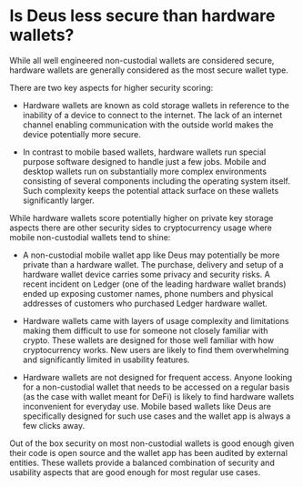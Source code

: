# Is Deus less secure than hardware wallets?

While all well engineered non-custodial wallets are considered secure, hardware wallets are generally considered as the most secure wallet type.

There are two key aspects for higher security scoring:

- Hardware wallets are known as cold storage wallets in reference to the inability of a device to connect to the internet. The lack of an internet channel enabling communication with the outside world makes the device potentially more secure.

- In contrast to mobile based wallets, hardware wallets run special purpose software designed to handle just a few jobs. Mobile and desktop wallets run on substantially more complex environments consisting of several components including the operating system itself. Such complexity keeps the potential attack surface on these wallets significantly larger.

While hardware wallets score potentially higher on private key storage aspects there are other security sides to cryptocurrency usage where mobile non-custodial wallets tend to shine:

- A non-custodial mobile wallet app like Deus may potentially be more private than a hardware wallet. The purchase, delivery and setup of a hardware wallet device carries some privacy and security risks. A recent incident on Ledger (one of the leading hardware wallet brands) ended up exposing customer names, phone numbers and physical addresses of customers who purchased Ledger hardware wallet.

- Hardware wallets came with layers of usage complexity and limitations making them difficult to use for someone not closely familiar with crypto. These wallets are designed for those well familiar with how cryptocurrency works. New users are likely to find them overwhelming and significantly limited in usability features.

- Hardware wallets are not designed for frequent access. Anyone looking for a non-custodial wallet that needs to be accessed on a regular basis (as the case with wallet meant for DeFi) is likely to find hardware wallets inconvenient for everyday use. Mobile based wallets like Deus are specifically designed for such use cases and the wallet app is always a few clicks away.

Out of the box security on most non-custodial wallets is good enough given their code is open source and the wallet app has been audited by external entities. These wallets provide a balanced combination of security and usability aspects that are good enough for most regular use cases.
